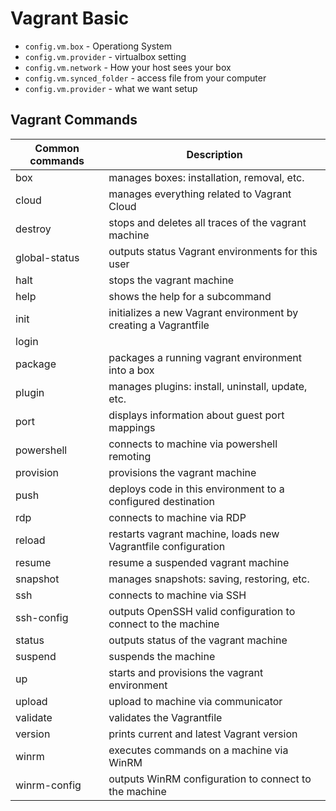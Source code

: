 # Vagrant Basic

- `config.vm.box` - Operationg System
- `config.vm.provider` - virtualbox setting
- `config.vm.network` - How your host sees your box
- `config.vm.synced_folder` - access file from your computer
- `config.vm.provider` - what we want setup

## Vagrant Commands

Common commands | Description
--------------- | ---------------------------------------------------------------
box             | manages boxes: installation, removal, etc.
cloud           | manages everything related to Vagrant Cloud
destroy         | stops and deletes all traces of the vagrant machine
global-status   | outputs status Vagrant environments for this user
halt            | stops the vagrant machine
help            | shows the help for a subcommand
init            | initializes a new Vagrant environment by creating a Vagrantfile
login           |
package         | packages a running vagrant environment into a box
plugin          | manages plugins: install, uninstall, update, etc.
port            | displays information about guest port mappings
powershell      | connects to machine via powershell remoting
provision       | provisions the vagrant machine
push            | deploys code in this environment to a configured destination
rdp             | connects to machine via RDP
reload          | restarts vagrant machine, loads new Vagrantfile configuration
resume          | resume a suspended vagrant machine
snapshot        | manages snapshots: saving, restoring, etc.
ssh             | connects to machine via SSH
ssh-config      | outputs OpenSSH valid configuration to connect to the machine
status          | outputs status of the vagrant machine
suspend         | suspends the machine
up              | starts and provisions the vagrant environment
upload          | upload to machine via communicator
validate        | validates the Vagrantfile
version         | prints current and latest Vagrant version
winrm           | executes commands on a machine via WinRM
winrm-config    | outputs WinRM configuration to connect to the machine
